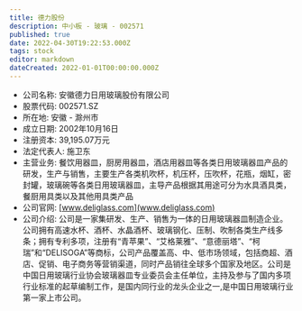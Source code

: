 ```yaml
---
title: 德力股份
description: 中小板 - 玻璃 - 002571
published: true
date: 2022-04-30T19:22:53.000Z
tags: stock
editor: markdown
dateCreated: 2022-01-01T00:00:00.000Z
---
```


- 公司名称: 安徽德力日用玻璃股份有限公司
- 股票代码: 002571.SZ
- 所在地: 安徽 - 滁州市
- 成立日期: 2002年10月16日
- 注册资本: 39,195.07万元
- 法定代表人: 施卫东
- 主营业务: 餐饮用器皿，厨房用器皿，酒店用器皿等各类日用玻璃器皿产品的研发，生产与销售，主要生产各类机吹杯，机压杯，压吹杯，花瓶，烟缸，密封罐，玻璃碗等各类日用玻璃器皿，主导产品根据其用途可分为水具酒具类，餐厨用具类以及其他用具类产品
- 公司官网: [www.deliglass.com](www.deliglass.com)
- 公司介绍: 公司是一家集研发、生产、销售为一体的日用玻璃器皿制造企业。公司拥有高速水杯、酒杯、水晶酒杯、玻璃钢化、压制、吹制各类生产线多条；拥有专利多项，注册有“青苹果”、“艾格莱雅”、“意德丽塔”、“柯瑞”和“DELISOGA”等商标，公司产品覆盖高、中、低市场领域，包括商超、酒店、促销、电子商务等营销渠道，同时产品销往全球多个国家及地区。公司是中国日用玻璃行业协会玻璃器皿专业委员会主任单位，主持及参与了国内多项行业标准的起草编制工作，是国内同行业的龙头企业之一,是中国日用玻璃行业第一家上市公司。


